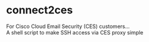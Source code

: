 # connect2ces
For Cisco Cloud Email Security (CES) customers...  
A shell script to make SSH access via CES proxy simple
